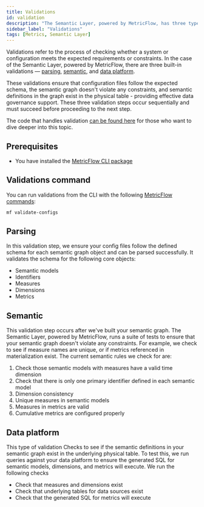 ```yaml
---
title: Validations
id: validation
description: "The Semantic Layer, powered by MetricFlow, has three types of built-in validations, including Parsing Validation, Semantic Validation, and Data Warehouse validation, which are performed in a sequential and blocking manner."
sidebar_label: "Validations"
tags: [Metrics, Semantic Layer]
---
```


Validations refer to the process of checking whether a system or configuration meets the expected requirements or constraints. In the case of the Semantic Layer, powered by MetricFlow, there are three built-in validations &mdash; [parsing](#parsing), [semantic](#semantic), and [data platform](#data-platform).

These validations ensure that configuration files follow the expected schema, the semantic graph doesn't violate any constraints, and semantic definitions in the graph exist in the physical table - providing effective data governance support. These three validation steps occur sequentially and must succeed before proceeding to the next step.

The code that handles validation [can be found here](https://github.com/dbt-labs/dbt-semantic-interfaces/tree/main/dbt_semantic_interfaces/validations) for those who want to dive deeper into this topic. 

## Prerequisites

- You have installed the [MetricFlow CLI package](https://github.com/dbt-labs/metricflow)

## Validations command

You can run validations from the CLI with the following [MetricFlow commands](/docs/build/metricflow-cli):

```bash
mf validate-configs
```

## Parsing

In this validation step, we ensure your config files follow the defined schema for each semantic graph object and can be parsed successfully. It validates the schema for the following core objects:

* Semantic models
* Identifiers
* Measures
* Dimensions
* Metrics

## Semantic 

This validation step occurs after we've built your semantic graph. The Semantic Layer, powered by MetricFlow, runs a suite of tests to ensure that your semantic graph doesn't violate any constraints. For example, we check to see if measure names are unique, or if metrics referenced in materialization exist. The current semantic rules we check for are:

1. Check those semantic models with measures have a valid time dimension
2. Check that there is only one primary identifier defined in each semantic model
3. Dimension consistency
4. Unique measures in semantic models
5. Measures in metrics are valid
7. Cumulative metrics are configured properly

## Data platform

This type of validation Checks to see if the semantic definitions in your semantic graph exist in the underlying physical table. To test this, we run queries against your data platform to ensure the generated SQL for semantic models, dimensions, and metrics will execute. We run the following checks

* Check that measures and dimensions exist
* Check that underlying tables for data sources exist
* Check that the generated SQL for metrics will execute

